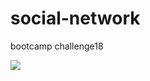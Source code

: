 # social-network
bootcamp challenge18

<a href="#"><img src="https://img.shields.io/badge/javascript-100%25-green.svg"/></a>
